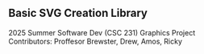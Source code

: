## Basic SVG Creation Library
2025 Summer Software Dev (CSC 231) Graphics Project\
Contributors: Proffesor Brewster, Drew, Amos, Ricky
